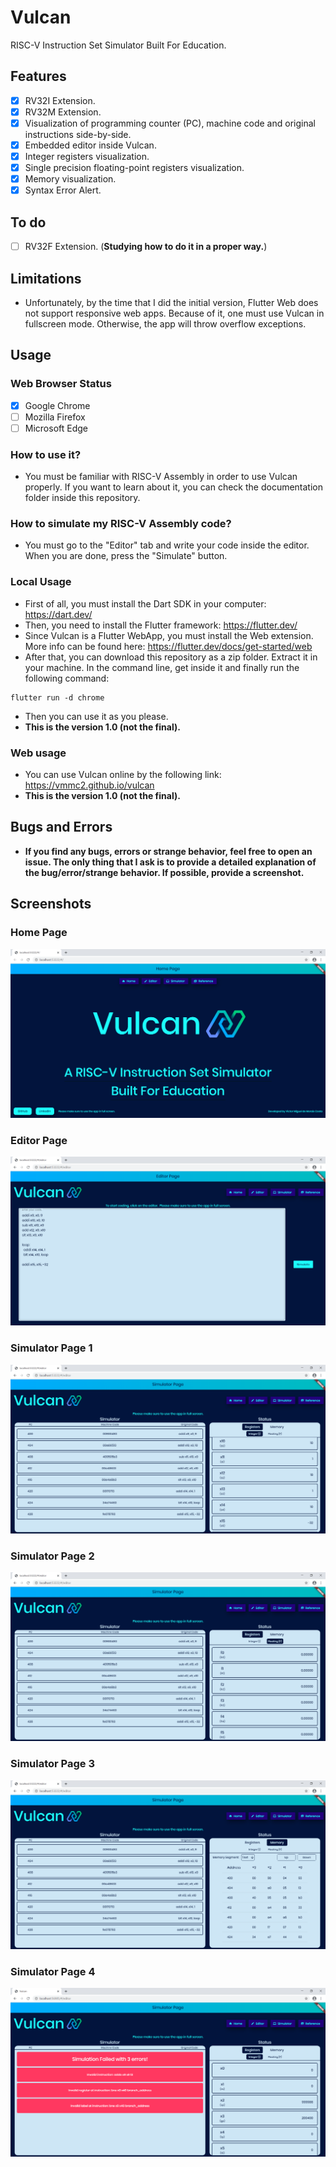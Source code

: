# Vulcan
RISC-V Instruction Set Simulator Built For Education.

## Features
- [x] RV32I Extension.
- [x] RV32M Extension.
- [x] Visualization of programming counter (PC), machine code and original instructions side-by-side.
- [x] Embedded editor inside Vulcan.
- [x] Integer registers visualization.
- [x] Single precision floating-point registers visualization.
- [x] Memory visualization.
- [x] Syntax Error Alert.

## To do
- [ ] RV32F Extension. (__Studying how to do it in a proper way.__)

## Limitations
* Unfortunately, by the time that I did the initial version, Flutter Web does not support responsive web apps. Because of it, one must use Vulcan in fullscreen mode. Otherwise, the app will throw overflow exceptions.

## Usage
### Web Browser Status
- [x] Google Chrome
- [ ] Mozilla Firefox
- [ ] Microsoft Edge

### How to use it?
* You must be familiar with RISC-V Assembly in order to use Vulcan properly. If you want to learn about it, you can check the documentation folder inside this repository.

### How to simulate my RISC-V Assembly code?
* You must go to the "Editor" tab and write your code inside the editor. When you are done, press the "Simulate" button.

### Local Usage
* First of all, you must install the Dart SDK in your computer: https://dart.dev/
* Then, you need to install the Flutter framework: https://flutter.dev/
* Since Vulcan is a Flutter WebApp, you must install the Web extension. More info can be found here: https://flutter.dev/docs/get-started/web
* After that, you can download this repository as a zip folder. Extract it in your machine. In the command line, get inside it and finally run the following command:
```
flutter run -d chrome
```
* Then you can use it as you please.
* __This is the version 1.0 (not the final).__

### Web usage
* You can use Vulcan online by the following link: https://vmmc2.github.io/vulcan
* __This is the version 1.0 (not the final).__

## Bugs and Errors
* __If you find any bugs, errors or strange behavior, feel free to open an issue. The only thing that I ask is to provide a detailed explanation of the bug/error/strange behavior. If possible, provide a screenshot.__

## Screenshots
### Home Page
![[homepage](https://http://riscv.org/)](vulcan_homepage.png)
### Editor Page
![[editorpage](https://http://riscv.org/)](vulcan_editorpage.png)
### Simulator Page 1
![[simpage1](https://http://riscv.org/)](vulcan_simulatorpage1.png)
### Simulator Page 2
![[simpage2](https://http://riscv.org/)](vulcan_simulatorpage2.png)
### Simulator Page 3
![[simpage3](https://http://riscv.org/)](vulcan_simulatorpage3.png)
### Simulator Page 4
![[simpage4](https://http://riscv.org/)](vulcan_simulatorpage4.png)
